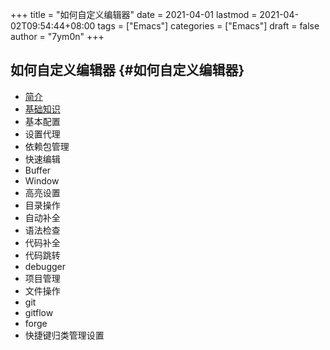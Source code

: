 +++
title = "如何自定义编辑器"
date = 2021-04-01
lastmod = 2021-04-02T09:54:44+08:00
tags = ["Emacs"]
categories = ["Emacs"]
draft = false
author = "7ym0n"
+++

## 如何自定义编辑器 {#如何自定义编辑器}

-   [简介](/post/manual/introduction/)
-   [基础知识](/post/manual/basic)
-   基本配置
-   设置代理
-   依赖包管理
-   快速编辑
-   Buffer
-   Window
-   高亮设置
-   目录操作
-   自动补全
-   语法检查
-   代码补全
-   代码跳转
-   debugger
-   项目管理
-   文件操作
-   git
-   gitflow
-   forge
-   快捷键归类管理设置
